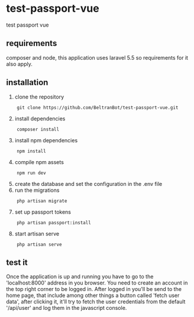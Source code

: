 # test-passport-vue
test passport vue

## requirements
composer and node, this application uses laravel 5.5 so requirements for it also apply.

## installation
1. clone the repository
```
    git clone https://github.com/BeltranBot/test-passport-vue.git
```
2. install dependencies
```
    composer install
```
3. install npm dependencies
```
    npm install
```
4. compile npm assets
```
    npm run dev
```
5. create the database and set the configuration in the .env file
6. run the migrations
```
    php artisan migrate
```
7. set up passport tokens
```
    php artisan passport:install
```
8. start artisan serve
```
    php artisan serve
```
 
 ## test it
 Once the application is up and running you have to go to the 'localhost:8000' address in you browser.
 You need to create an account in the top right corner to be logged in.
 After logged in you'll be send to the home page, that include among other things a button called 'fetch user data',
 after clicking it, it'll try to fetch the user credentials from the default '/api/user' and log them in the javascript console.
 
